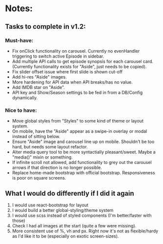 # Notes:

## Tasks to complete in v1.2:

### Must-have:

- Fix onClick functionality on carousel. Currently no evenHandler triggering to switch active Episode in sidebar.
- Add multiple API calls to get episode synopsis for each carousel card. (Currently functionality exists for "Aside", just needs to be copied).
- Fix slider offset issue where first slide is shown cut-off
- Add hi-res "Aside" images.
- More hardening for API data when API breaks/has no value.
- Add IMDB star on "Aside".
- API key and Show/Season settings to be fed in from a DB/Config dynamically.

### Nice to have:

- Move global styles from "Styles" to some kind of theme or layout system.
- On mobile, have the "Aside" appear as a swipe-in overlay or modal instead of sitting below.
- Ensure "Aside" image and carousel line up on mobile. Shouldn't be too hard, but needs some layout refactor.
- Alter media query tool to be more syntactially pleasant/sweet. Maybe a "media()" mixin or something.
- If infinite scroll not allowed, add functionality to grey out the carousel arrows if that direction is no longer possible.
- Replace home-made bootstrap with official bootstrap. Responsiveness is poor on square screens.

## What I would do differently if I did it again

1. I would use react-bootstrap for layout
2. I would build a better global-styling/theme system
3. I would use scss instead of styled components (I'm better/faster with those)
4. Check I had all images at the start (quite a few were missing).
5. More consistent use of %, vh and px. Right now it's not as flexible/hardy as I'd like it to be (especially on exotic screen-sizes).
